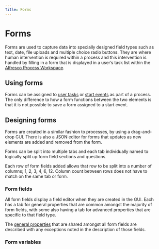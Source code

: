 ```yaml
---
Title: Forms
---
```


# Forms
Forms are used to capture data into specially designed field types such as text, date, file uploads and multiple choice radio buttons. They are where human intervention is required within a process and this intervention is handled by filling in a form that is displayed in a user’s task list within the [Alfresco Process Workspace](../workspace/workspace-tasks). 

## Using forms
Forms can be assigned to [user tasks](../bpmn/user-tasks.md) or [start events](../bpmn/start-events.md) as part of a process. The only difference to how a form functions between the two elements is that it is not possible to save a form assigned to a start event. 

## Designing forms
Forms are created in a similar fashion to processes, by using a drag-and-drop GUI. There is also a JSON editor for forms that updates as new elements are added and removed from the form. 

Forms can be split into multiple tabs and each tab individually named to logically split up form field sections and questions. 

Each row of form fields added allows that row to be split into a number of columns; 1, 2, 3, 4, 6, 12. Column count between rows does not have to match on the same tab or form.

### Form fields
All form fields display a field editor when they are created in the GUI. Each has a tab for general properties that are common amongst the majority of form fields, with some also having a tab for advanced properties that are specific to that field type. 

The [general properties](../modeling/modeling-forms/form-types.README.md) that are shared amongst all form fields are described with any exceptions noted in the description of those fields.

### Form variables

